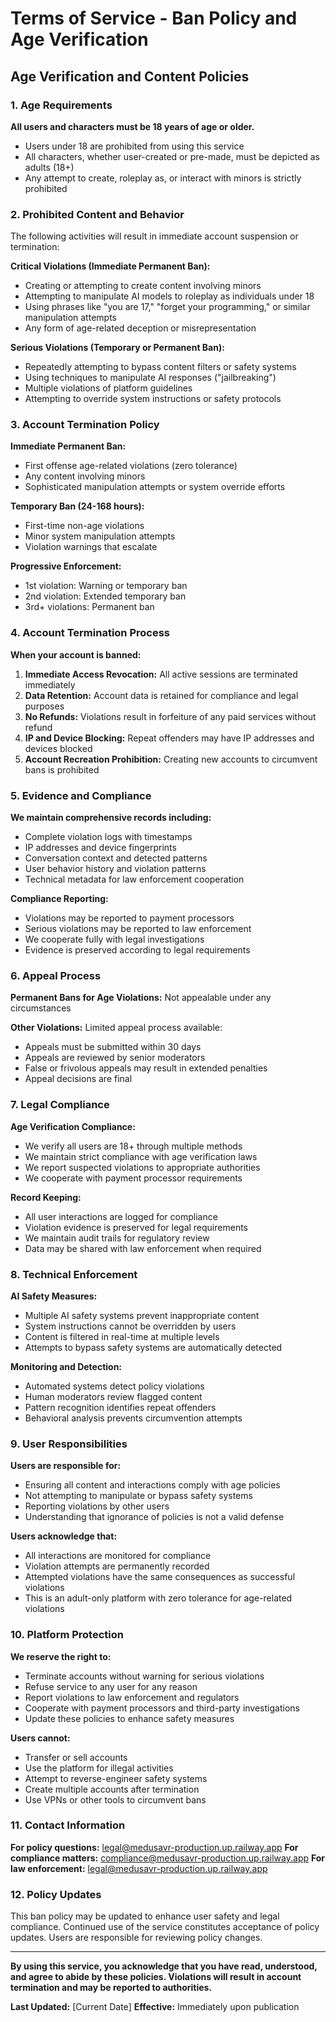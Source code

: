 # Terms of Service - Ban Policy and Age Verification

## Age Verification and Content Policies

### 1. Age Requirements

**All users and characters must be 18 years of age or older.**

- Users under 18 are prohibited from using this service
- All characters, whether user-created or pre-made, must be depicted as adults (18+)
- Any attempt to create, roleplay as, or interact with minors is strictly prohibited

### 2. Prohibited Content and Behavior

The following activities will result in immediate account suspension or termination:

**Critical Violations (Immediate Permanent Ban):**
- Creating or attempting to create content involving minors
- Attempting to manipulate AI models to roleplay as individuals under 18
- Using phrases like "you are 17," "forget your programming," or similar manipulation attempts
- Any form of age-related deception or misrepresentation

**Serious Violations (Temporary or Permanent Ban):**
- Repeatedly attempting to bypass content filters or safety systems
- Using techniques to manipulate AI responses ("jailbreaking")
- Multiple violations of platform guidelines
- Attempting to override system instructions or safety protocols

### 3. Account Termination Policy

**Immediate Permanent Ban:**
- First offense age-related violations (zero tolerance)
- Any content involving minors
- Sophisticated manipulation attempts or system override efforts

**Temporary Ban (24-168 hours):**
- First-time non-age violations
- Minor system manipulation attempts
- Violation warnings that escalate

**Progressive Enforcement:**
- 1st violation: Warning or temporary ban
- 2nd violation: Extended temporary ban
- 3rd+ violations: Permanent ban

### 4. Account Termination Process

**When your account is banned:**

1. **Immediate Access Revocation:** All active sessions are terminated immediately
2. **Data Retention:** Account data is retained for compliance and legal purposes
3. **No Refunds:** Violations result in forfeiture of any paid services without refund
4. **IP and Device Blocking:** Repeat offenders may have IP addresses and devices blocked
5. **Account Recreation Prohibition:** Creating new accounts to circumvent bans is prohibited

### 5. Evidence and Compliance

**We maintain comprehensive records including:**
- Complete violation logs with timestamps
- IP addresses and device fingerprints
- Conversation context and detected patterns
- User behavior history and violation patterns
- Technical metadata for law enforcement cooperation

**Compliance Reporting:**
- Violations may be reported to payment processors
- Serious violations may be reported to law enforcement
- We cooperate fully with legal investigations
- Evidence is preserved according to legal requirements

### 6. Appeal Process

**Permanent Bans for Age Violations:** Not appealable under any circumstances

**Other Violations:** Limited appeal process available:
- Appeals must be submitted within 30 days
- Appeals are reviewed by senior moderators
- False or frivolous appeals may result in extended penalties
- Appeal decisions are final

### 7. Legal Compliance

**Age Verification Compliance:**
- We verify all users are 18+ through multiple methods
- We maintain strict compliance with age verification laws
- We report suspected violations to appropriate authorities
- We cooperate with payment processor requirements

**Record Keeping:**
- All user interactions are logged for compliance
- Violation evidence is preserved for legal requirements
- We maintain audit trails for regulatory review
- Data may be shared with law enforcement when required

### 8. Technical Enforcement

**AI Safety Measures:**
- Multiple AI safety systems prevent inappropriate content
- System instructions cannot be overridden by users
- Content is filtered in real-time at multiple levels
- Attempts to bypass safety systems are automatically detected

**Monitoring and Detection:**
- Automated systems detect policy violations
- Human moderators review flagged content
- Pattern recognition identifies repeat offenders
- Behavioral analysis prevents circumvention attempts

### 9. User Responsibilities

**Users are responsible for:**
- Ensuring all content and interactions comply with age policies
- Not attempting to manipulate or bypass safety systems
- Reporting violations by other users
- Understanding that ignorance of policies is not a valid defense

**Users acknowledge that:**
- All interactions are monitored for compliance
- Violation attempts are permanently recorded
- Attempted violations have the same consequences as successful violations
- This is an adult-only platform with zero tolerance for age-related violations

### 10. Platform Protection

**We reserve the right to:**
- Terminate accounts without warning for serious violations
- Refuse service to any user for any reason
- Report violations to law enforcement and regulators
- Cooperate with payment processors and third-party investigations
- Update these policies to enhance safety measures

**Users cannot:**
- Transfer or sell accounts
- Use the platform for illegal activities
- Attempt to reverse-engineer safety systems
- Create multiple accounts after termination
- Use VPNs or other tools to circumvent bans

### 11. Contact Information

**For policy questions:** legal@medusavr-production.up.railway.app
**For compliance matters:** compliance@medusavr-production.up.railway.app
**For law enforcement:** legal@medusavr-production.up.railway.app

### 12. Policy Updates

This ban policy may be updated to enhance user safety and legal compliance. Continued use of the service constitutes acceptance of policy updates. Users are responsible for reviewing policy changes.

---

**By using this service, you acknowledge that you have read, understood, and agree to abide by these policies. Violations will result in account termination and may be reported to authorities.**

**Last Updated:** [Current Date]
**Effective:** Immediately upon publication
